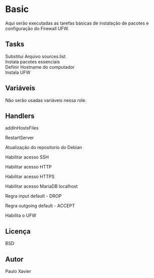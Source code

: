 Basic
=========

Aqui serão executadas as tarefas básicas de instalação de pacotes e configuração do Firewall UFW.

Tasks
------------

Substitui Arquivo sources.list  
Instala pacotes essenciais  
Definir Hostname do computador  
Instala UFW  

Variáveis
--------------

Não serão usadas variáveis nessa role.

Handlers
------------

<p>addInHostsFiles</p>
<p>RestartServer</p>
<p>Atualização do repositorio do Debian</p>
<p>Habilitar acesso SSH</p>
<p>Habilitar acesso HTTP</p>
<p>Habilitar acesso HTTPS</p>
<p>Habilitar acesso MariaDB localhost</p>
<p>Regra input default - DROP</p>
<p>Regra outgoing default - ACCEPT</p>
<p>Habilita o UFW</p>



Licença
-------

BSD

Autor
------------------

Paulo Xavier
